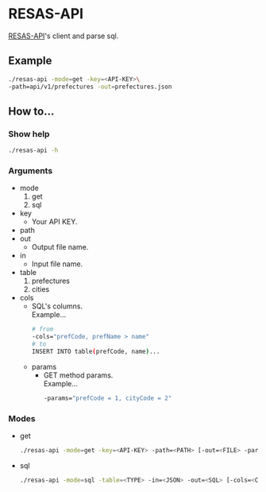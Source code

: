# RESAS-API

[RESAS-API](https://opendata.resas-portal.go.jp/)'s
client and parse sql.

## Example
```bash
./resas-api -mode=get -key=<API-KEY>\
-path=api/v1/prefectures -out=prefectures.json
```

## How to...

### Show help
  ```bash
  ./resas-api -h
  ```

### Arguments
- mode
  1. get
  1. sql
- key
  - Your API KEY.
- path
- out
  - Output file name.
- in
  - Input file name.
- table
  1. prefectures
  2. cities
- cols
  - SQL's columns.  
    Example...
    ```bash
    # from
    -cols="prefCode, prefName > name"
    # to
    INSERT INTO table(prefCode, name)...
    ```
  - params
    - GET method params.  
      Example...
      ```bash
      -params="prefCode = 1, cityCode = 2"
      ```

### Modes
- get
  ```bash
  ./resas-api -mode=get -key=<API-KEY> -path=<PATH> [-out=<FILE> -params=<PARAMETERS>]
  ```

- sql
  ```bash
  ./resas-api -mode=sql -table=<TYPE> -in=<JSON> -out=<SQL> [-cols=<COLS>]
  ```

